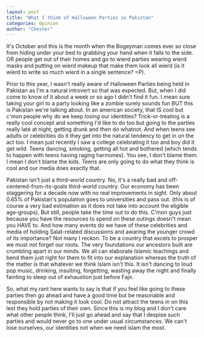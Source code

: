 ```yaml
---
layout: post
title: "What I think of Halloween Parties in Pakistan"
categories: Opinion
author: "Chester"
---
```


It's October and this is the month when the Bogeyman comes ever so close from hiding under your bed to grabbing your hand when it falls to the side. 
OR people get out of their homes and go to wierd parties wearing wierd masks and putting on wierd makeup that make them look all wierd (is it wierd to write so much wierd in a single sentence? =P). 

Prior to this year, I wasn't really aware of Halloween Parties being held in Pakistan as I'm a natural introvert so that was expected. But, when I did come to know of it about a week or so ago I didn't find it fun. I mean sure taking your girl to a party looking like a zombie surely sounds fun BUT this is Pakistan we're talking about. In an american society, that IS cool but c'mon people why do we keep losing our identities? Trick-or-treating is a really cool concept and something I'd like to do too but going to the parties really late at night, getting drunk and then do whatnot. And when teens see adults or celebrities do it they get into the natural tendency to get in on the act too. I mean just recently I saw a college celebrating it too and boy did it get wild. Teens dancing, smoking, getting all hot and bothered (which tends to happen with teens having raging harmones). You see, I don't blame them. I mean I don't blame the kids. Teens are only going to do what they think is cool and our media does exactly that. 

Pakistan isn't just a third-world country. No, it's a really bad and off-centered-from-its-goals third-world country. Our economy has been staggering for a decade now with no real improvements in sight. Only about 0.65% of Pakistan's population goes to universities and pass out. (this is of course a very bad estimation as it does not take into account the eligible age-groups). But still, people take the time out to do this. C'mon guys just because you have the resources to spend on these outings doesn't mean you HAVE to. And how many events do we have of these celebrities and media of holding Salat-related discussions and awaring the younger crowd of its importance? Not many I reckon. To be a country that excels to prosper we must not forget our roots. The very foundations our ancestors built are crumbling apart in our minds. We all can elaborate Islamic teachings and bend them just right for them to fit into our explanation whereas the truth of the matter is that whatever we think Islam isn't this. It isn't dancing to loud pop music, drinking, insulting, forgetting, wasting away the night and finally fainting to sleep out of exhaustion just before Fajir. 

So, what my rant here wants to say is that if you feel like going to these parties then go ahead and have a good time but be reasonable and responsible by not making it look cool. Do not attract the teens in on this lest they hold parties of their own.
Since this is my blog and I don't care what other people think, I'll just go ahead and say that I despise such parties and would never go to one under usual circumstances. We can't lose ourselves, our identities not when we need islam the most. 

